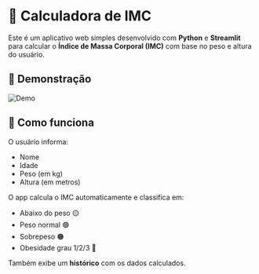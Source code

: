 # 💪 Calculadora de IMC

Este é um aplicativo web simples desenvolvido com **Python** e **Streamlit** para calcular o **Índice de Massa Corporal (IMC)** com base no peso e altura do usuário.

## 📸 Demonstração

![Demo](https://via.placeholder.com/800x400.png?text=Insira+um+print+do+seu+app+aqui)

## 🧠 Como funciona

O usuário informa:
- Nome
- Idade
- Peso (em kg)
- Altura (em metros)

O app calcula o IMC automaticamente e classifica em:
- Abaixo do peso 🟡
- Peso normal 🟢
- Sobrepeso 🟠
- Obesidade grau 1/2/3 🔴

Também exibe um **histórico** com os dados calculados.